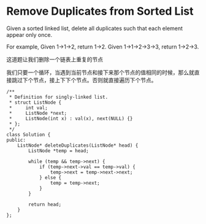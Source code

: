 Remove Duplicates from Sorted List
==================================
Given a sorted linked list, delete all duplicates such that each element appear only once.

For example,
Given 1->1->2, return 1->2.
Given 1->1->2->3->3, return 1->2->3.

这道题让我们删除一个链表上重复的节点

我们只要一个循环，当遇到当前节点和接下来那个节点的值相同的时候，那么就直接跳过下个节点，接上下下个节点。否则就直接遍历下个节点。

```
/**
 * Definition for singly-linked list.
 * struct ListNode {
 *     int val;
 *     ListNode *next;
 *     ListNode(int x) : val(x), next(NULL) {}
 * };
 */
class Solution {
public:
    ListNode* deleteDuplicates(ListNode* head) {
        ListNode *temp = head;

        while (temp && temp->next) {
            if (temp->next->val == temp->val) {
                temp->next = temp->next->next;
            } else {
                temp = temp->next;
            }
        }

        return head;
    }
};
```
